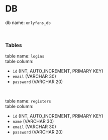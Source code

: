 # DB
db name: `onlyfans_db`

<br>

### Tables
table name: `logins`
<br>
table column:
 - `id` (INT, AUTO_INCREMENT, PRIMARY KEY)
 - `email` (VARCHAR 30)
 - `password` (VARCHAR 20)

<br>

table name: `registers`
<br>
table column:
 - `id` (INT, AUTO_INCREMENT, PRIMARY KEY)
 - `name` (VARCHAR 30)
 - `email` (VARCHAR 30)
 - `password` (VARCHAR 20)